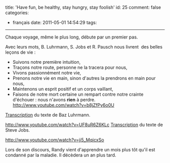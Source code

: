 title: 'Have fun, be healthy, stay hungry, stay foolish'
id: 25
comment: false
categories:
  - français
date: 2011-05-01 14:54:29
tags:
---

Chaque voyage, même le plus long, débute par un premier pas.

Avec leurs mots, B. Luhrmann, S. Jobs et R. Pausch nous livrent  des belles leçons de vie :

*   Suivons notre première intuition,
*   Traçons notre route, personne ne la tracera pour nous,
*   Vivons passionnément notre vie,
*   Prenons notre vie en main, sinon d'autres la prendrons en main pour nous,
*   Maintenons un esprit positif et un corps vaillant,
*   Faisons de notre mort certaine un rempart contre notre crainte d'échouer : nous n'avons **rien** à perdre.
http://www.youtube.com/watch?v=b8jZfPy6o0U

[Transcription](https://docs.google.com/document/d/1Q_EJBV_LNqqcuy-z2J1oal1p3P0LExTIwRxs3B7_mgw/edit?hl=fr "Wear sunscreen") du texte de Baz Luhrmann.

http://www.youtube.com/watch?v=UF8uR6Z6KLc
[Transcription](https://docs.google.com/document/d/1YJf3AKTLWcV0Bip1TmgXTHYtEgYa_3ZllyXo14JBogw/edit?hl=fr "Jobs") du texte de Steve Jobs.

http://www.youtube.com/watch?v=ji5_MqicxSo

Lors de son discours, Randy vient d'apprendre un mois plus tôt qu'il est condanné par la maladie. Il décèdera un an plus tard.

&nbsp;